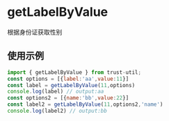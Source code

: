 # getLabelByValue

根据身份证获取性别

## 使用示例

```javascript
import { getLabelByValue } from trust-util;
const options = [{label:'aa',value:11}]
const label = getLabelByValue(11,options)
console.log(label) // output:aa
const options2 = [{name:'bb',value:22}]
const label2 = getLabelByValue(11,options2,'name')
console.log(label2) // output:bb
```
